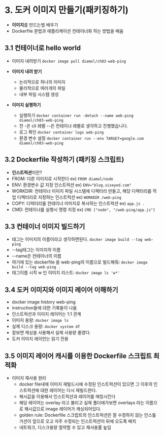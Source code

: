 # 3. 도커 이미지 만들기(패키징하기)

 - **이미지**를 만드는법 배우기
 - Dockerfile 문법과 애플리케이션 컨테이너화 하는 방법을 배움
## 3.1 컨테이너로 hello world

- 이미지 내려받기  `docker image pull diamol/ch03-web-ping`
  
- **이미지 내려 받기**
    - 논리적으로 하나의 이미지
    - 물리적으로 여러개의 파일
    - 내부 파일 시스템 생성

- **이미지 실행하기**
    - 실행하기 `docker container run -detach --name web-ping diamol/ch03-web-ping `
    - 전 -은 cli 레벨 --은 컨테이너 레벨로 생각하고 진행했습니다.
    - 로그 확인 `docker container logs web-ping`
    - 환경 변수 설정 `docker container run --env TARGET=google.com diamol/ch03-web-ping`
  
## 3.2 Dockerfile 작성하기 (패키징 스크립트)
  - **인스트럭션**이란?
  - FROM: 다른 이미지로 시작한다 ex) `FROM diamol/node`
  - ENV: 환경변수 값 지정 인스트럭션 ex) `ENV="blog.sixeyed.com"`
  - WORKDIR: 컨테이너 이미지 파일 시스템에 디렉터리 만들고, 해당 디렉터리를 작업 디렉터리로 지정하는 인스트럭션 ex) `WORKDIR /web-ping`
  - COPY: 디럭터리를 컨테이너 이미지로 복사하는 인스트럭션 ex) `app.js .` 
  - CMD: 컨테이너를 실행시 명령 지정 ex) `CMD ["node", "/web-ping/app.js"]`
    
## 3.3 컨테이너 이미지 빌드하기
  - 태그는 이미지의 이름이라고 생각하면된다. `docker image build --tag web-ping`
  - --tag태그는 이미지의 이름
  - --name은 컨테이너의 이름
  - 여기에 있는 dockerfile 을 web-ping의 이름으로 빌드해줘: `docker image build --tag web-ping .` 
  - 태그이름 시작 w 인 이미지 리스트: `docker image ls 'w*'`
    
## 3.4 도커 이미지와 이미지 레이어 이해하기
  - docker image history web-ping
  - instruction들에 대한 기록들이 나옴
  - 인스트럭션과 이미지 레이어는 1:1 관계
  - 이미지 용량: `docker image ls`
  - 실제 디스크 용량: `docker system df`
  - 잘보면 캐싱을 사용해서 실제 사용량 줄였다.
  - 도커 이미지 레이언는 읽기 전용
## 3.5 이미지 레이어 캐시를 이용한 Dockerfile 스크립트 최적화
  - 이미지 재사용 원리
    - docker file내에 이미지 재빌드시에 수정된 인스트럭션이 있으면 그 이후의 인스트럭션에 대한 레이어는 다시 재빌드한다.
    - 해시값을 이용해서 인스트럭션과 레이어를 매칭시킨다
    - 해당 레이어는 overlay 라고 불리고 실제 폴더에가보면 overlays 라는 이름으로 해시값으로 image 레이어가 캐싱되어있다.
    - golden rule: Dockerfile 스크립트의 인스트럭션은 잘 수정하지 않는 인스틀거션이 앞으로 오고 자주 수정되는 인스트럭션이 뒤에 오도록 배치
    - 네트워크, 디스크용량 절약할 수 있고 재사용률 높임
    
  
